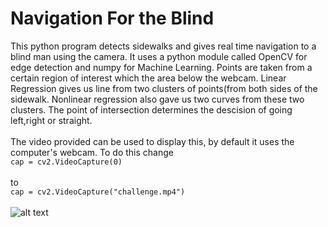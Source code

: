 # Navigation For the Blind
This python program detects sidewalks and gives real time navigation to a blind man using the camera. It uses a python module called OpenCV for edge detection and numpy for Machine Learning. Points are taken from a certain region of interest which the area below the webcam. Linear Regression gives us line from two clusters of points(from both sides of the sidewalk. Nonlinear regression also gave us two curves from these two clusters. The point of intersection determines the descision of going left,right or straight.
<br /><br />
The video provided can be used to display this, by default it uses the computer's webcam. To do this change
<br />
`cap = cv2.VideoCapture(0)`
<br /><br />
to
<br />
`cap = cv2.VideoCapture("challenge.mp4")`
<br /><br />
![alt text](https://github.com/vivek3141/NavigationForBlind/tree/master/Documentation/road.png)

